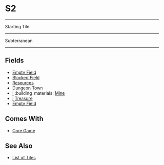 # S2

___
Starting Tile
___
Subterranean
___


## Fields

- [Empty Field](../keywords/empty_field.md)
- [Blocked Field](../keywords/blocked_field.md)
- [Resources](../fields/resources.md)
- [Dungeon Town](../towns/dungeon.md)
- [Ⅰ](../difficulties.md) :building_materials: [Mine](../fields/mine.md)
- [Ⅰ](../difficulties.md) [Treasure](../fields/treasure.md)
- [Empty Field](../keywords/empty_field.md)


## Comes With

- [Core Game](../content/core_game.md)


## See Also

- [List of Tiles](index.md)
